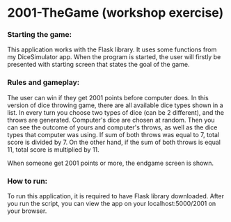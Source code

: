 # 2001-TheGame (workshop exercise)

### Starting the game:

This application works with the Flask library. It uses some functions from my DiceSimulator app. When the program is
started, the user will firstly be presented with starting screen that states the goal of the game.

### Rules and gameplay:

The user can win if they get 2001 points before computer does. In this version of dice throwing game, there are all
available dice types shown in a list. In every turn you choose two types of dice (can be 2 different), and the throws
are generated. Computer's dice are chosen at random. Then you can see the outcome of yours and computer's throws, as
well as the dice types that computer was using. If sum of both throws was equal to 7, total score is divided by 7. On
the other hand, if the sum of both throws is equal 11, total score is multiplied by 11.

When someone get 2001 points or more, the endgame screen is shown.

### How to run:

To run this application, it is required to have Flask library downloaded. After you run the script, you can view the app
on your localhost:5000/2001 on your browser.